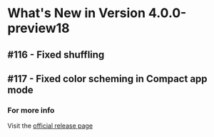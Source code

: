 #  What's New in Version 4.0.0-preview18

## #116 - Fixed shuffling

## #117 - Fixed color scheming in Compact app mode

### **For more info**
Visit the [official release page](https://github.com/kartik-venugopal/aural-player/releases/tag/4.0.0-preview)
